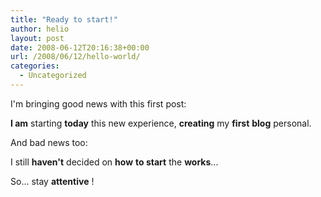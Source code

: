 ```yaml
---
title: "Ready to start!"
author: helio
layout: post
date: 2008-06-12T20:16:38+00:00
url: /2008/06/12/hello-world/
categories:
  - Uncategorized
---
```


I'm bringing good news with this first post:

**I am** starting **today** this new experience, **creating** my **first** **blog** personal.

And bad news too:

I still **haven't** decided on **how** **to start** the **works**...

So... stay **attentive** !
